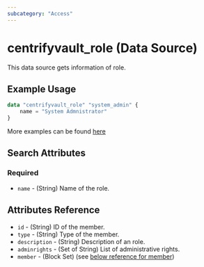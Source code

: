 ```yaml
---
subcategory: "Access"
---
```


# centrifyvault_role (Data Source)

This data source gets information of role.

## Example Usage

```terraform
data "centrifyvault_role" "system_admin" {
    name = "System Admnistrator"
}
```

More examples can be found [here](https://github.com/marcozj/terraform-provider-centrifyvault/tree/main/examples/centrifyvault_role)

## Search Attributes

### Required

- `name` - (String) Name of the role.

## Attributes Reference

- `id` - (String) ID of the member.
- `type` - (String) Type of the member.
- `description` - (String) Description of an role.
- `adminrights` - (Set of String) List of administrative rights.
- `member` - (Block Set) (see [below reference for member](#reference-for-member))
